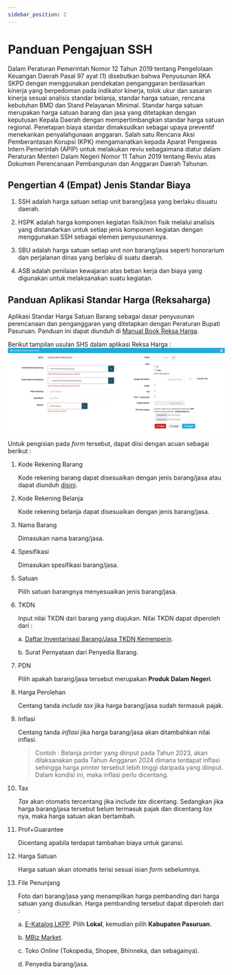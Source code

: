```yaml
---
sidebar_position: 2
---
```


# Panduan Pengajuan SSH

Dalam Peraturan Pemerintah Nomor 12 Tahun 2019 tentang Pengelolaan Keuangan Daerah Pasal 97 ayat (1) disebutkan bahwa Penyusunan RKA SKPD dengan menggunakan pendekatan penganggaran berdasarkan kinerja yang berpedoman pada indikator kinerja, tolok ukur dan sasaran kinerja sesuai analisis standar belanja, standar harga satuan, rencana kebutuhan BMD dan Stand Pelayanan Minimal. Standar harga satuan merupakan harga satuan barang dan jasa yang ditetapkan dengan keputusan Kepala Daerah dengan mempertimbangkan standar harga satuan regional. Penetapan biaya standar dimaksudkan sebagai upaya preventif menekankan penyalahgunaan anggaran. Salah satu Rencana Aksi Pemberantasan Korupsi (KPK) mengamanatkan kepada Aparat Pengawas Intern Pemerintah (APIP) untuk melakukan reviu sebagaimana diatur dalam Peraturan Menteri Dalam Negeri Nomor 11 Tahun 2019 tentang Reviu atas Dokumen Perencanaan Pembangunan dan Anggaran Daerah Tahunan.

## Pengertian 4 (Empat) Jenis Standar Biaya

1. SSH adalah harga satuan setiap unit barang/jasa yang berlaku disuatu daerah.

2. HSPK adalah harga komponen kegiatan fisik/non fisik melalui analisis yang distandarkan untuk setiap jenis komponen kegiatan dengan menggunakan SSH sebagai elemen penyusunannya.

3. SBU adalah harga satuan setiap unit non barang/jasa seperti honorarium dan perjalanan dinas yang berlaku di suatu daerah.

4. ASB adalah penilaian kewajaran atas beban kerja dan biaya yang digunakan untuk melaksanakan suatu kegiatan.

## Panduan Aplikasi Standar Harga (Reksaharga)

Aplikasi Standar Harga Satuan Barang sebagai dasar penyusunan perencanaan dan penganggaran yang ditetapkan dengan Peraturan Bupati Pasuruan. Panduan ini dapat diunduh di [Manual Book Reksa Harga](http://reksaharga.pasuruankab.go.id/bahan_pelatihan.pdf).

Berikut tampilan usulan SHS dalam aplikasi Reksa Harga :
![Tampilan Usulan SHS](../assets/ssh/usulan-shs.png)

Untuk pengisian pada *form* tersebut, dapat diisi dengan acuan sebagai berikut :
1. Kode Rekening Barang

    Kode rekening barang dapat disesuaikan dengan jenis barang/jasa atau dapat diunduh [disini](../assets/ssh/data-rekening-aset.xlsx).

2. Kode Rekening Belanja

    Kode rekening belanja dapat disesuaikan dengan jenis barang/jasa.

3. Nama Barang

    Dimasukan nama barang/jasa.

4. Spesifikasi

    Dimasukan spesifikasi barang/jasa.

5. Satuan

    Pilih satuan barangnya menyesuaikan jenis barang/jasa.

6. TKDN

    Input nilai TKDN dari barang yang diajukan. Nilai TKDN dapat diperoleh dari :

    a. [Daftar Inventarisasi Barang/Jasa TKDN Kemenperin](https://tkdn.kemenperin.go.id/).

    b. Surat Pernyataan dari Penyedia Barang.

7. PDN

    Pilih apakah barang/jasa tersebut merupakan **Produk Dalam Negeri**.

8. Harga Perolehan

    Centang tanda *include tax* jika harga barang/jasa sudah termasuk pajak.

9. Inflasi

    Centang tanda *inflasi* jika harga barang/jasa akan ditambahkan nilai inflasi.
    > Contoh : Belanja printer yang diinput pada Tahun 2023, akan dilaksanakan pada Tahun Anggaran 2024 dimana terdapat inflasi sehingga harga printer tersebut lebih tinggi daripada yang diinput. Dalam kondisi ini, maka inflasi perlu dicentang.

10. Tax

    *Tax* akan otomatis tercentang jika *include tax* dicentang. Sedangkan jika harga barang/jasa tersebut belum termasuk pajak dan dicentang *tax* nya, maka harga satuan akan bertambah.

11. Prof+Guarantee

    Dicentang apabila terdapat tambahan biaya untuk garansi.

12. Harga Satuan

    Harga satuan akan otomatis terisi sesuai isian *form* sebelumnya.

13. File Penunjang

    Foto dari barang/jasa yang menampilkan harga pembanding dari harga satuan yang diusulkan.
    Harga pembanding tersebut dapat diperoleh dari :

    a. [E-Katalog LKPP](https://e-katalog.lkpp.go.id/). Pilih **Lokal**, kemudian pilih **Kabupaten Pasuruan**.

    b. [MBiz Market](https://www.mbizmarket.co.id/).

    c. Toko *Online* (Tokopedia, Shopee, Bhinneka, dan sebagainya).

    d. Penyedia barang/jasa.